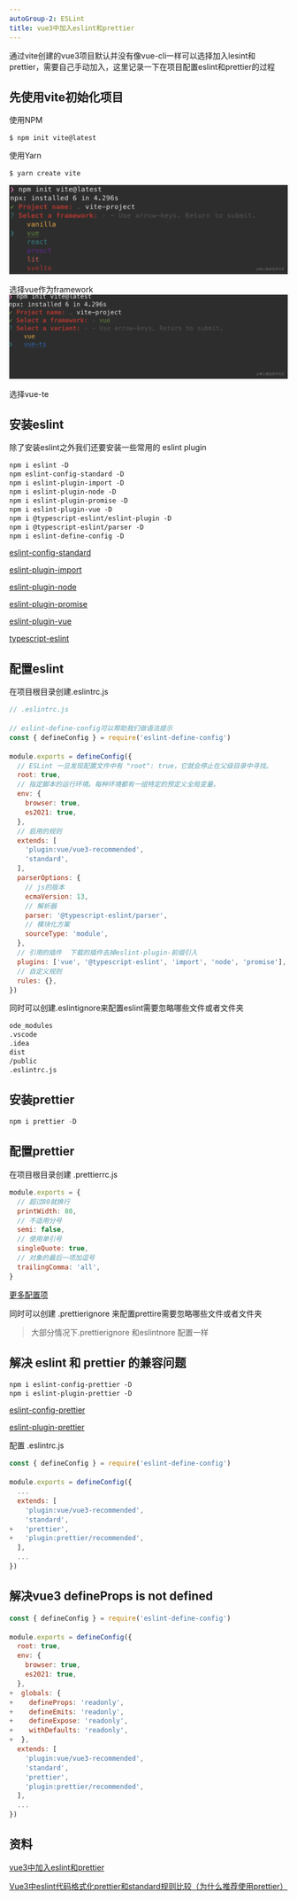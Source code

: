 ```yaml
---
autoGroup-2: ESLint
title: vue3中加入eslint和prettier
---
```

通过vite创建的vue3项目默认并没有像vue-cli一样可以选择加入lesint和prettier，需要自己手动加入，这里记录一下在项目配置eslint和prettier的过程

## 先使用vite初始化项目
使用NPM

```shell
$ npm init vite@latest
```
使用Yarn
```shell
$ yarn create vite
```
![npm init vite@latest](./images/925e205da2fe4537b4ed929da584b661_tplv-k3u1fbpfcp-zoom-in-crop-mark_4536_0_0_0.jpg)

选择vue作为framework
![framework](./images/1831ca5b21bf4b08a289447a87426557_tplv-k3u1fbpfcp-zoom-in-crop-mark_4536_0_0_0.jpg)

选择vue-te

## 安装eslint
除了安装eslint之外我们还要安装一些常用的 eslint plugin
```shell
npm i eslint -D
npm eslint-config-standard -D
npm i eslint-plugin-import -D
npm i eslint-plugin-node -D
npm i eslint-plugin-promise -D
npm i eslint-plugin-vue -D
npm i @typescript-eslint/eslint-plugin -D
npm i @typescript-eslint/parser -D
npm i eslint-define-config -D
```
[eslint-config-standard](https://github.com/standard/eslint-config-standard)

[eslint-plugin-import](https://github.com/import-js/eslint-plugin-import)

[eslint-plugin-node](https://github.com/mysticatea/eslint-plugin-node)

[eslint-plugin-promise](https://github.com/xjamundx/eslint-plugin-promise)

[eslint-plugin-vue](https://github.com/vuejs/eslint-plugin-vue)

[typescript-eslint](https://github.com/typescript-eslint/typescript-eslint)

## 配置eslint
在项目根目录创建.eslintrc.js
```js
// .eslintrc.js
​
// eslint-define-config可以帮助我们做语法提示
const { defineConfig } = require('eslint-define-config')
​
module.exports = defineConfig({
  // ESLint 一旦发现配置文件中有 "root": true，它就会停止在父级目录中寻找。
  root: true,
  // 指定脚本的运行环境。每种环境都有一组特定的预定义全局变量。
  env: {
    browser: true,
    es2021: true,
  },
  // 启用的规则
  extends: [
    'plugin:vue/vue3-recommended',
    'standard',
  ],
  parserOptions: {
    // js的版本
    ecmaVersion: 13,
    // 解析器
    parser: '@typescript-eslint/parser',
    // 模块化方案
    sourceType: 'module',
  },
  // 引用的插件  下载的插件去掉eslint-plugin-前缀引入
  plugins: ['vue', '@typescript-eslint', 'import', 'node', 'promise'],
  // 自定义规则
  rules: {},
})
```
同时可以创建.eslintignore来配置eslint需要忽略哪些文件或者文件夹
```
ode_modules
.vscode
.idea
dist
/public
.eslintrc.js
```
## 安装prettier
```js
npm i prettier -D
```
## 配置prettier
在项目根目录创建 .prettierrc.js
```js
module.exports = {
  // 超过80就换行
  printWidth: 80,
  // 不适用分号
  semi: false,
  // 使用单引号
  singleQuote: true,
  // 对象的最后一项加逗号
  trailingComma: 'all',
}
```
[更多配置项](https://prettier.io/docs/en/options.html)

同时可以创建 .prettierignore 来配置prettire需要忽略哪些文件或者文件夹

> 大部分情况下.prettierignore 和eslintnore 配置一样

## 解决 eslint 和 prettier 的兼容问题

```shell
npm i eslint-config-prettier -D
npm i eslint-plugin-prettier -D
```
[eslint-config-prettier](https://github.com/prettier/eslint-config-prettier)

[eslint-plugin-prettier](https://github.com/prettier/eslint-plugin-prettier)

配置 .eslintrc.js
```js
const { defineConfig } = require('eslint-define-config')
​
module.exports = defineConfig({
  ...
  extends: [
    'plugin:vue/vue3-recommended',
    'standard',
+   'prettier',
+   'plugin:prettier/recommended',
  ],
  ...
})
```
## 解决vue3 defineProps is not defined
```js
const { defineConfig } = require('eslint-define-config')
​
module.exports = defineConfig({
  root: true,
  env: {
    browser: true,
    es2021: true,
  },
+  globals: {
+    defineProps: 'readonly',
+    defineEmits: 'readonly',
+    defineExpose: 'readonly',
+    withDefaults: 'readonly',
+  },
  extends: [
    'plugin:vue/vue3-recommended',
    'standard',
    'prettier',
    'plugin:prettier/recommended',
  ],
  ...
})
```

## 资料
[vue3中加入eslint和prettier](https://juejin.cn/post/7021464780242321439#heading-3)

[Vue3中eslint代码格式化prettier和standard规则比较（为什么推荐使用prettier）](https://blog.csdn.net/qq_21567385/article/details/109136668)